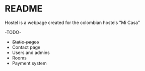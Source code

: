 README
======


Hostel is a webpage created for the colombian hostels "Mi Casa"

-TODO-

* ~~Static-pages~~
* Contact page
* Users and admins
* Rooms
* Payment system


